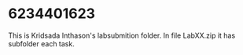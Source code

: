 # 6234401623
This is Kridsada Inthason's labsubmition folder.
In file LabXX.zip it has subfolder each task.
